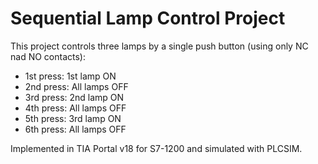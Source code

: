 # Sequential Lamp Control Project

This project controls three lamps by a single push button (using only NC nad NO contacts):   
- 1st press: 1st lamp ON  
- 2nd press: All lamps OFF  
- 3rd press: 2nd lamp ON  
- 4th press: All lamps OFF  
- 5th press: 3rd lamp ON  
- 6th press: All lamps OFF  

Implemented in TIA Portal v18 for S7-1200 and simulated with PLCSIM.
